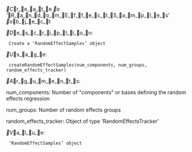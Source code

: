 _C_r_e_a_t_e _a '_R_a_n_d_o_m_E_f_f_e_c_t_S_a_m_p_l_e_s' _o_b_j_e_c_t

_D_e_s_c_r_i_p_t_i_o_n:

     Create a ‘RandomEffectSamples’ object

_U_s_a_g_e:

     createRandomEffectSamples(num_components, num_groups, random_effects_tracker)
     
_A_r_g_u_m_e_n_t_s:

num_components: Number of "components" or bases defining the random
          effects regression

num_groups: Number of random effects groups

random_effects_tracker: Object of type ‘RandomEffectsTracker’

_V_a_l_u_e:

     ‘RandomEffectSamples’ object

